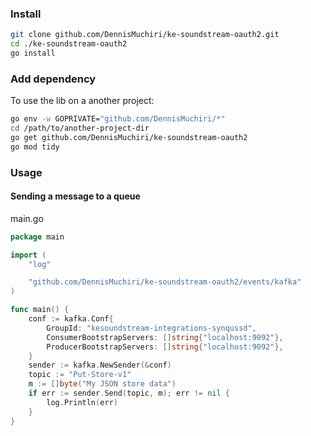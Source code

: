 ### Install

```bash
git clone github.com/DennisMuchiri/ke-soundstream-oauth2.git
cd ./ke-soundstream-oauth2
go install
```

### Add dependency

To use the lib on a another project:
```bash
go env -w GOPRIVATE="github.com/DennisMuchiri/*"
cd /path/to/another-project-dir
go get github.com/DennisMuchiri/ke-soundstream-oauth2
go mod tidy
```

### Usage

#### Sending a message to a queue

main.go
```go
package main

import (
    "log"

    "github.com/DennisMuchiri/ke-soundstream-oauth2/events/kafka"
)

func main() {
    conf := kafka.Conf{
        GroupId: "kesoundstream-integrations-synqussd",
        ConsumerBootstrapServers: []string{"localhost:9092"},
        ProducerBootstrapServers: []string{"localhost:9092"},
    }
    sender := kafka.NewSender(&conf)
    topic := "Put-Store-v1"
    m := []byte("My JSON store data")
    if err := sender.Send(topic, m); err != nil {
        log.Println(err)
    }
}
```
